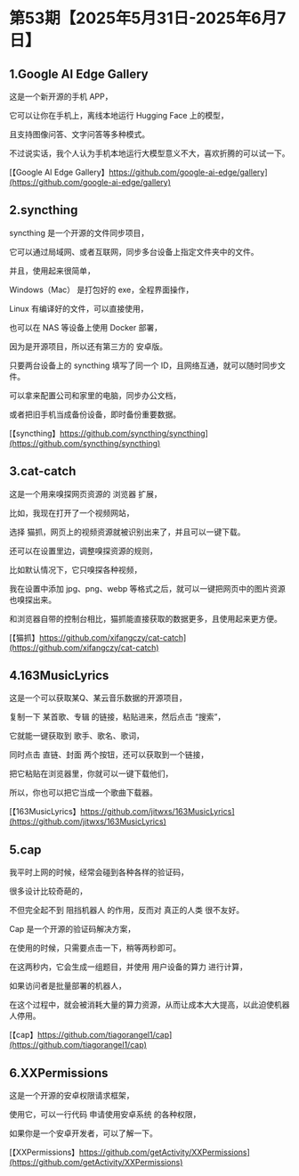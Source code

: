 # 第53期【2025年5月31日-2025年6月7日】

## 1.Google AI Edge Gallery

这是一个新开源的手机 APP，

它可以让你在手机上，离线本地运行 Hugging Face 上的模型，

且支持图像问答、文字问答等多种模式。

不过说实话，我个人认为手机本地运行大模型意义不大，喜欢折腾的可以试一下。


[【Google AI Edge Gallery】https://github.com/google-ai-edge/gallery](https://github.com/google-ai-edge/gallery)

## 2.syncthing

syncthing 是一个开源的文件同步项目，

它可以通过局域网、或者互联网，同步多台设备上指定文件夹中的文件。

并且，使用起来很简单，

Windows（Mac） 是打包好的 exe，全程界面操作，

Linux 有编译好的文件，可以直接使用，

也可以在 NAS 等设备上使用 Docker 部署，

因为是开源项目，所以还有第三方的 安卓版。

只要两台设备上的 syncthing 填写了同一个 ID，且网络互通，就可以随时同步文件。

可以拿来配置公司和家里的电脑，同步办公文档，

或者把旧手机当成备份设备，即时备份重要数据。


[【syncthing】https://github.com/syncthing/syncthing](https://github.com/syncthing/syncthing)

## 3.cat-catch

这是一个用来嗅探网页资源的 浏览器 扩展，

比如，我现在打开了一个视频网站，

选择 猫抓，网页上的视频资源就被识别出来了，并且可以一键下载。


还可以在设置里边，调整嗅探资源的规则，

比如默认情况下，它只嗅探各种视频，

我在设置中添加 jpg、png、webp 等格式之后，就可以一键把网页中的图片资源也嗅探出来。

和浏览器自带的控制台相比，猫抓能直接获取的数据更多，且使用起来更方便。


[【猫抓】https://github.com/xifangczy/cat-catch](https://github.com/xifangczy/cat-catch)


## 4.163MusicLyrics

这是一个可以获取某Q、某云音乐数据的开源项目，

复制一下 某首歌、专辑 的链接，粘贴进来，然后点击 “搜索”，

它就能一键获取到 歌手、歌名、歌词，

同时点击 直链、封面 两个按钮，还可以获取到一个链接，

把它粘贴在浏览器里，你就可以一键下载他们，

所以，你也可以把它当成一个歌曲下载器。


[【163MusicLyrics】https://github.com/jitwxs/163MusicLyrics](https://github.com/jitwxs/163MusicLyrics)


## 5.cap

我平时上网的时候，经常会碰到各种各样的验证码，

很多设计比较奇葩的，

不但完全起不到 阻挡机器人 的作用，反而对 真正的人类 很不友好。


Cap 是一个开源的验证码解决方案，

在使用的时候，只需要点击一下，稍等两秒即可。

在这两秒内，它会生成一组题目，并使用 用户设备的算力 进行计算，

如果访问者是批量部署的机器人，

在这个过程中，就会被消耗大量的算力资源，从而让成本大大提高，以此迫使机器人停用。


[【cap】https://github.com/tiagorangel1/cap](https://github.com/tiagorangel1/cap)


## 6.XXPermissions

这是一个开源的安卓权限请求框架，

使用它，可以一行代码 申请使用安卓系统 的各种权限，

如果你是一个安卓开发者，可以了解一下。


[【XXPermissions】https://github.com/getActivity/XXPermissions](https://github.com/getActivity/XXPermissions)
